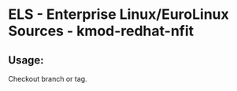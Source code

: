 # ELS - Enterprise Linux/EuroLinux Sources - kmod-redhat-nfit
 
## Usage:
  Checkout branch or tag.

